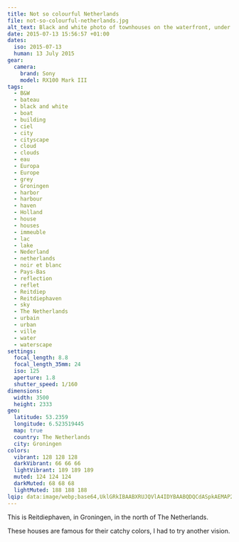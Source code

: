 ```yaml
---
title: Not so colourful Netherlands
file: not-so-colourful-netherlands.jpg
alt_text: Black and white photo of townhouses on the waterfront, under a cloudy sky
date: 2015-07-13 15:56:57 +01:00
dates:
  iso: 2015-07-13
  human: 13 July 2015
gear:
  camera:
    brand: Sony
    model: RX100 Mark III
tags:
  - B&W
  - bateau
  - black and white
  - boat
  - building
  - ciel
  - city
  - cityscape
  - cloud
  - clouds
  - eau
  - Europa
  - Europe
  - grey
  - Groningen
  - harbor
  - harbour
  - haven
  - Holland
  - house
  - houses
  - immeuble
  - lac
  - lake
  - Nederland
  - netherlands
  - noir et blanc
  - Pays-Bas
  - reflection
  - reflet
  - Reitdiep
  - Reitdiephaven
  - sky
  - The Netherlands
  - urbain
  - urban
  - ville
  - water
  - waterscape
settings:
  focal_length: 8.8
  focal_length_35mm: 24
  iso: 125
  aperture: 1.8
  shutter_speed: 1/160
dimensions:
  width: 3500
  height: 2333
geo:
  latitude: 53.2359
  longitude: 6.523519445
  map: true
  country: The Netherlands
  city: Groningen
colors:
  vibrant: 128 128 128
  darkVibrant: 66 66 66
  lightVibrant: 189 189 189
  muted: 124 124 124
  darkMuted: 68 68 68
  lightMuted: 188 188 188
lqip: data:image/webp;base64,UklGRkIBAABXRUJQVlA4IDYBAABQDQCdASpkAEMAP2GcvFiyrCWjtthaalAsCWkACGcGmIWcIjjeg803X/A+BpHs80RSyaorglZ8SPGyOh9zV0h9Go37QnPDT7qY4yS5G4TAi7o6AaPUF7JFU81ggEGGa7QvCBEYC9KGBqdzIPOy6saBBmgAAOfjLfNQWH0fMSK0A7EdNYlBnfAB6HgtxiZYM7bJJM3g1KwqyTI6igaIV3sNL7VFWPWccvRmy/2vBaU9VwM8Z95+IoE0bJabdepjW7c+XlYDmG4jOuDgTaoVcuSkAbN70gLU53WaVZn8EDjDw1Duvro28HDqfdDpryXEOoBpHZz/IdZT+Nu6HIzHJI10bu7KjmXYVgRVpwTWPfuvkMNx6AbqyNhK9Qgu+i5MQlqfwU7qE0uR06Nk/FcmTsl8FV1KtAAA
---
```


This is Reitdiephaven, in Groningen, in the north of The Netherlands.

These houses are famous for their catchy colors, I had to try another vision.
